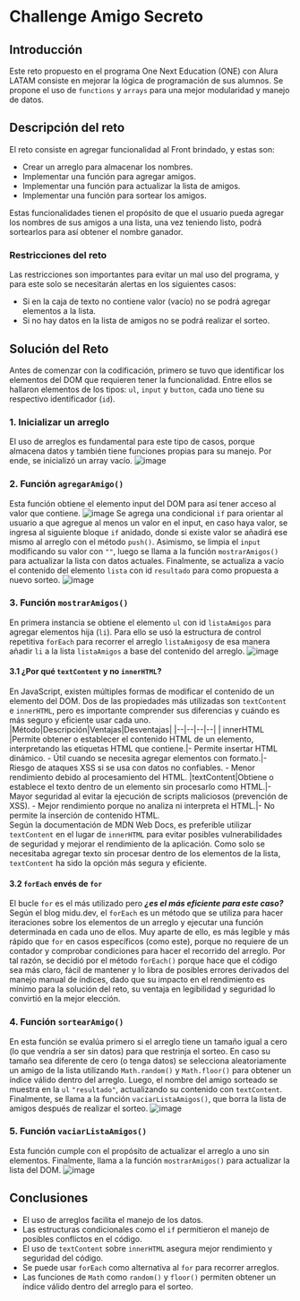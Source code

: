 # Challenge Amigo Secreto
## Introducción
Este reto propuesto en el programa One Next Education (ONE) con Alura LATAM consiste en mejorar la lógica de programación de sus alumnos. Se propone el uso de `functions` y `arrays` para una mejor modularidad y manejo de datos.
## Descripción del reto
 El reto consiste en agregar funcionalidad al Front brindado, y estas son:
 - Crear un arreglo para almacenar los nombres.
 - Implementar una función para agregar amigos.
 - Implementar una función para actualizar la lista de amigos.
 - Implementar una función para sortear los amigos.

Estas funcionalidades tienen el propósito de que el usuario pueda agregar los nombres de sus amigos a una lista, una vez teniendo listo, podrá sortearlos para así obtener el nombre ganador.
### Restricciones del reto
Las restricciones son importantes para evitar un mal uso del programa, y para este solo se necesitarán alertas en los siguientes casos:
 - Si en la caja de texto no contiene valor (vacío) no se podrá agregar elementos a la lista.
 - Si no hay datos en la lista de amigos no se podrá realizar el sorteo.
 
 ## Solución del Reto
Antes de comenzar con la codificación, primero se tuvo que identificar los elementos del DOM que requieren tener la funcionalidad. Entre ellos se hallaron elementos de los tipos: `ul`, `input` y `button`, cada uno tiene su respectivo identificador (`id`).
### 1. Inicializar un arreglo
El uso de arreglos es fundamental para este tipo de casos, porque almacena datos y también tiene funciones propias para su manejo. Por ende, se inicializó un array vacío.
![image](https://github.com/user-attachments/assets/fa9835f2-dff7-4a2d-8d15-0848cf345b77)

### 2. Función `agregarAmigo()`
Esta función obtiene el elemento input del DOM para así tener acceso al valor que contiene.
![image](https://github.com/user-attachments/assets/285e7c9a-8804-4dec-a240-b98635d840b7)
Se agrega una condicional `if` para orientar al usuario a que agregue al menos un valor en el input, en caso haya valor, se ingresa al siguiente bloque `if` anidado, donde si existe valor se añadirá ese mismo al arreglo con el método `push()`. Asimismo, se limpia el `input` modificando su valor con `""`, luego se llama a la función `mostrarAmigos()` para actualizar la lista con datos actuales. Finalmente, se actualiza a vacío el contenido del elemento `lista` con id `resultado` para como propuesta a nuevo sorteo.
![image](https://github.com/user-attachments/assets/006f2192-dbd5-424f-a1d8-539f7b6bc444)

### 3. Función `mostrarAmigos()`
En primera instancia se obtiene el elemento `ul` con id `listaAmigos` para agregar elementos hija (`li`). Para ello se usó la estructura de control repetitiva `forEach` para recorrer el arreglo `listaAmigos`y de esa manera añadir `li` a la lista `listaAmigos` a base del contenido del arreglo.
![image](https://github.com/user-attachments/assets/e9fc66a9-5fbd-4bf5-8ca5-90e22fa70b9c)

#### 3.1 ¿Por qué `textContent` y no `innerHTML`?  
En JavaScript, existen múltiples formas de modificar el contenido de un elemento del DOM. Dos de las propiedades más utilizadas son `textContent` e `innerHTML`, pero es importante comprender sus diferencias y cuándo es más seguro y eficiente usar cada uno.
|Método|Descripción|Ventajas|Desventajas|
|--|--|--|--|
| innerHTML |Permite obtener o establecer el contenido HTML de un elemento, interpretando las etiquetas HTML que contiene.|- Permite insertar HTML dinámico.  - Útil cuando se necesita agregar elementos con formato.|- Riesgo de ataques XSS si se usa con datos no confiables.  - Menor rendimiento debido al procesamiento del HTML.
|textContent|Obtiene o establece el texto dentro de un elemento sin procesarlo como HTML.|- Mayor seguridad al evitar la ejecución de scripts maliciosos (prevención de XSS).  - Mejor rendimiento porque no analiza ni interpreta el HTML.|- No permite la inserción de contenido HTML.   
Según la documentación de MDN Web Docs, es preferible utilizar `textContent` en el lugar de `innerHTML` para evitar posibles vulnerabilidades de seguridad y mejorar el rendimiento de la aplicación. Como solo se necesitaba agregar texto sin procesar dentro de los elementos de la lista, `textContent` ha sido la opción más segura y eficiente.
#### 3.2 `forEach` envés de `for`
El bucle `for` es el más utilizado pero ***¿es el más eficiente para este caso?*** 
Según el blog midu.dev, el `forEach` es un método que se utiliza para hacer iteraciones sobre los elementos de un arreglo y ejecutar una función determinada en cada uno de ellos. Muy aparte de ello, es más legible y más rápido que `for` en casos específicos (como este), porque no requiere de un contador y comprobar condiciones para hacer el recorrido del arreglo. 
Por tal razón, se decidió por el método `forEach()`  porque hace que el código sea más claro, fácil de mantener y lo libra de posibles errores derivados del manejo manual de índices, dado que su impacto en el rendimiento es mínimo para la solución del reto, su ventaja en legibilidad y seguridad lo convirtió en la mejor elección.
### 4. Función `sortearAmigo()`
En esta función se evalúa primero si el arreglo tiene un tamaño igual a cero (lo que vendría a ser sin datos) para que restrinja el sorteo. En caso su tamaño sea diferente de cero (o tenga datos) se selecciona aleatoriamente un amigo de la lista utilizando `Math.random()` y `Math.floor()` para obtener un índice válido dentro del arreglo. Luego, el nombre del amigo sorteado se muestra en la `ul` `"resultado"`, actualizando su contenido con `textContent`. Finalmente, se llama a la función `vaciarListaAmigos()`, que borra la lista de amigos después de realizar el sorteo.
![image](https://github.com/user-attachments/assets/c92c4f39-39ac-4e71-84b1-1db29813f325)

### 5. Función `vaciarListaAmigos()`
Esta función cumple con el propósito de actualizar el arreglo a uno sin elementos. Finalmente, llama a la función `mostrarAmigos()` para actualizar la lista del DOM.
![image](https://github.com/user-attachments/assets/3dbf4a54-23f6-4180-9676-d9c9762b8360)

## Conclusiones

 - El uso de arreglos facilita el manejo de los datos.
 - Las estructuras condicionales como el `if` permitieron el manejo de posibles conflictos en el código.
 - El uso de `textContent` sobre `innerHTML` asegura mejor rendimiento y seguridad del código.
 - Se puede usar `forEach` como alternativa al `for` para recorrer arreglos.
 - Las funciones de `Math` como `random()` y `floor()` permiten obtener un índice válido dentro del arreglo para el sorteo.
